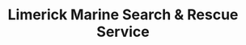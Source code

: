 ---
title: "Limerick Marine Search & Rescue Service"
url: /limerick/limerick-marine-search-und-rescue-service/
shop: Gebrauchtwaren
---